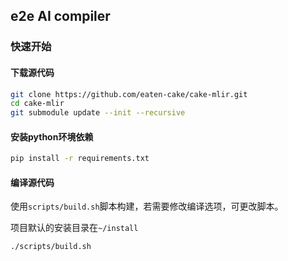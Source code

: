 ## e2e AI compiler

### 快速开始

#### 下载源代码

```bash
git clone https://github.com/eaten-cake/cake-mlir.git
cd cake-mlir
git submodule update --init --recursive 
```

#### 安装python环境依赖

```bash
pip install -r requirements.txt
```

#### 编译源代码

使用`scripts/build.sh`脚本构建，若需要修改编译选项，可更改脚本。

项目默认的安装目录在`~/install`

```bash
./scripts/build.sh
```
